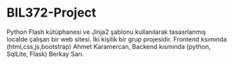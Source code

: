# BIL372-Project
Python Flash kütüphanesi ve Jinja2 şablonu kullanılarak tasasrlanmış localde çalışan bir web sitesi.
İki kişilik bir grup projesidir. 
Frontend ksımında (html,css,js,bootstrap) Ahmet Karamercan, Backend kısmında (python, SqlLite, Flask) Berkay Sarı.
